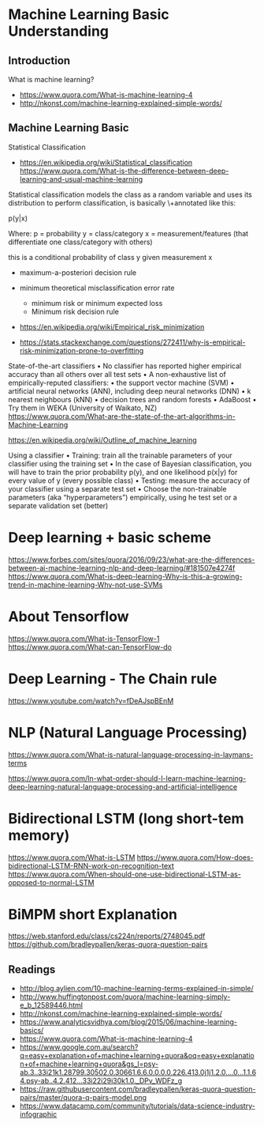 # Machine Learning Basic Understanding

## Introduction

What is machine learning?

- https://www.quora.com/What-is-machine-learning-4
- http://nkonst.com/machine-learning-explained-simple-words/

## Machine Learning Basic

Statistical Classification

- https://en.wikipedia.org/wiki/Statistical_classification
https://www.quora.com/What-is-the-difference-between-deep-learning-and-usual-machine-learning

Statistical classification models the class as a random variable and uses its distribution to perform classification, is basically \\+annotated like this:

p(y|x)

Where:
p = probability
y = class/category
x = measurement/features (that differentiate one class/category with others)

this is a conditional probability of class y given measurement x

- maximum-a-posteriori decision rule

- minimum theoretical misclassification error rate
	- minimum risk or minimum expected loss
	- Minimum risk decision rule

- https://en.wikipedia.org/wiki/Empirical_risk_minimization
- https://stats.stackexchange.com/questions/272411/why-is-empirical-risk-minimization-prone-to-overfitting

State-of-the-art classifiers
• No classifier has reported higher empirical accuracy than all others over all test sets
• A non-exhaustive list of empirically-reputed classifiers:
	• the support vector machine (SVM)
	• artificial neural networks (ANN), including deep neural networks (DNN)
	• k nearest neighbours (kNN)
	• decision trees and random forests
	• AdaBoost
• Try them in WEKA (University of Waikato, NZ)
https://www.quora.com/What-are-the-state-of-the-art-algorithms-in-Machine-Learning

https://en.wikipedia.org/wiki/Outline_of_machine_learning

Using a classifier
• Training: train all the trainable parameters of your classifier using the training set
	• In the case of Bayesian classification, you will have to train the prior probability p(y), and one likelihood p(x|y) for every value of y (every possible class)
• Testing: measure the accuracy of your classifier using a separate test set
• Choose the non-trainable parameters (aka “hyperparameters”) empirically, using he test set or a separate validation set (better)

# Deep learning + basic scheme
https://www.forbes.com/sites/quora/2016/09/23/what-are-the-differences-between-ai-machine-learning-nlp-and-deep-learning/#181507e4274f
https://www.quora.com/What-is-deep-learning-Why-is-this-a-growing-trend-in-machine-learning-Why-not-use-SVMs

# About Tensorflow
https://www.quora.com/What-is-TensorFlow-1
https://www.quora.com/What-can-TensorFlow-do

# Deep Learning - The Chain rule
https://www.youtube.com/watch?v=fDeAJspBEnM

# NLP (Natural Language Processing)
https://www.quora.com/What-is-natural-language-processing-in-laymans-terms

https://www.quora.com/In-what-order-should-I-learn-machine-learning-deep-learning-natural-language-processing-and-artificial-intelligence

# Bidirectional LSTM (long short-tem memory)
https://www.quora.com/What-is-LSTM
https://www.quora.com/How-does-bidirectional-LSTM-RNN-work-on-recognition-text
https://www.quora.com/When-should-one-use-bidirectional-LSTM-as-opposed-to-normal-LSTM

# BiMPM short Explanation
https://web.stanford.edu/class/cs224n/reports/2748045.pdf
https://github.com/bradleypallen/keras-quora-question-pairs

## Readings
- http://blog.aylien.com/10-machine-learning-terms-explained-in-simple/
- http://www.huffingtonpost.com/quora/machine-learning-simply-e_b_12589446.html
- http://nkonst.com/machine-learning-explained-simple-words/
- https://www.analyticsvidhya.com/blog/2015/06/machine-learning-basics/
- https://www.quora.com/What-is-machine-learning-4
- https://www.google.com.au/search?q=easy+explanation+of+machine+learning+quora&oq=easy+explanation+of+machine+learning+quora&gs_l=psy-ab.3..33i21k1.28799.30502.0.30661.6.6.0.0.0.0.226.413.0j1j1.2.0....0...1.1.64.psy-ab..4.2.412...33i22i29i30k1.0._DPv_WDFz_g
- https://raw.githubusercontent.com/bradleypallen/keras-quora-question-pairs/master/quora-q-pairs-model.png
- https://www.datacamp.com/community/tutorials/data-science-industry-infographic
